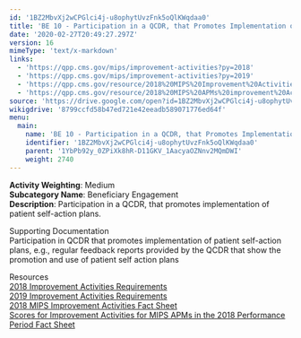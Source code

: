 ```yaml
---
id: '1BZ2MbvXj2wCPGlci4j-u8ophytUvzFnk5oQlKWqdaa0'
title: 'BE 10 - Participation in a QCDR, that Promotes Implementation of Patient Self-action Plans.'
date: '2020-02-27T20:49:27.297Z'
version: 16
mimeType: 'text/x-markdown'
links:
  - 'https://qpp.cms.gov/mips/improvement-activities?py=2018'
  - 'https://qpp.cms.gov/mips/improvement-activities?py=2019'
  - 'https://qpp.cms.gov/resource/2018%20MIPS%20Improvement%20Activities%20Fact%20Sheet'
  - 'https://qpp.cms.gov/resource/2018%20MIPS%20APMs%20improvement%20Activities%20scores%20fact%20sheet'
source: 'https://drive.google.com/open?id=1BZ2MbvXj2wCPGlci4j-u8ophytUvzFnk5oQlKWqdaa0'
wikigdrive: '8799ccfd58b47ed721e42eeadb589071776ed64f'
menu:
  main:
    name: 'BE 10 - Participation in a QCDR, that Promotes Implementation of Patient Self-action Plans.'
    identifier: '1BZ2MbvXj2wCPGlci4j-u8ophytUvzFnk5oQlKWqdaa0'
    parent: '1YbPb92y_0ZPiXk8hR-D11GKV_1AacyaOZNnv2MQmDWI'
    weight: 2740
---
```





**Activity Weighting**: Medium  
**Subcategory Name**: Beneficiary Engagement  
**Description**: Participation in a QCDR, that promotes implementation of patient self-action plans.



Supporting Documentation  
Participation in QCDR that promotes implementation of patient self-action plans, e.g., regular feedback reports provided by the QCDR that show the promotion and use of patient self action plans




Resources  
[2018 Improvement Activities Requirements](https://qpp.cms.gov/mips/improvement-activities?py=2018)  
[2019 Improvement Activities Requirements](https://qpp.cms.gov/mips/improvement-activities?py=2019)  
[2018 MIPS Improvement Activities Fact Sheet](https://qpp.cms.gov/resource/2018%20MIPS%20Improvement%20Activities%20Fact%20Sheet)  
[Scores for Improvement Activities for MIPS APMs in the 2018 Performance Period Fact Sheet](https://qpp.cms.gov/resource/2018%20MIPS%20APMs%20improvement%20Activities%20scores%20fact%20sheet)
